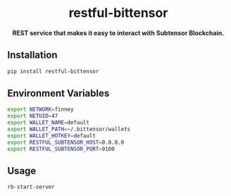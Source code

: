 
<br /><br />

<div align="center">
  <h1 align="center">restful-bittensor</h1>
  <h4 align="center"> REST service that makes it easy to interact with Subtensor Blockchain.
</div>

## Installation

```bash
pip install restful-bittensor
```

## Environment Variables

```bash
export NETWORK=finney
export NETUID=47
export WALLET_NAME=default
export WALLET_PATH=~/.bittensor/wallets
export WALLET_HOTKEY=default
export RESTFUL_SUBTENSOR_HOST=0.0.0.0
export RESTFUL_SUBTENSOR_PORT=9100
```

## Usage

```bash
rb-start-server
```
